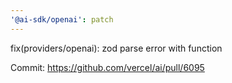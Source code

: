 ```yaml
---
'@ai-sdk/openai': patch
---
```


fix(providers/openai): zod parse error with function

Commit: https://github.com/vercel/ai/pull/6095
